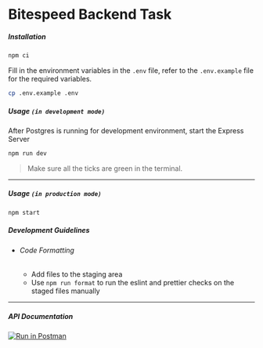 # Bitespeed Backend Task

##### Installation

```bash
npm ci
```

Fill in the environment variables in the `.env` file, refer to the `.env.example` file for the required variables.

```bash
cp .env.example .env
```

##### Usage `(in development mode)`

After Postgres is running for development environment, start the Express Server

```bash
npm run dev
```

> Make sure all the ticks are green in the terminal.

---

##### Usage `(in production mode)`
```bash
npm start
```

##### Development Guidelines

- ###### Code Formatting

  - Add files to the staging area
  - Use `npm run format` to run the eslint and prettier checks on the staged files manually

---

##### API Documentation

[![Run in Postman](https://run.pstmn.io/button.svg)](https://documenter.getpostman.com/view/20772277/2sA3dsntwd)
